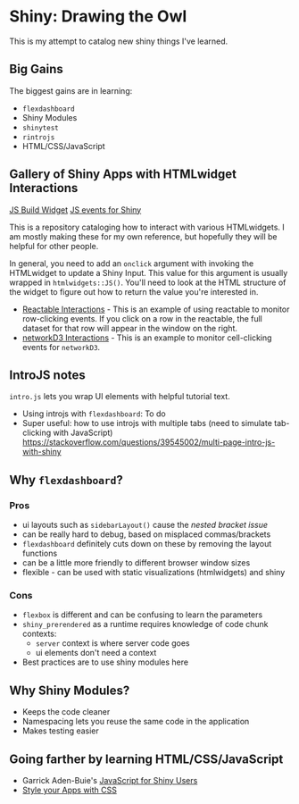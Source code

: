 # Shiny: Drawing the Owl

This is my attempt to catalog new shiny things I've learned.

## Big Gains

The biggest gains are in learning:

- `flexdashboard`
- Shiny Modules
- `shinytest`
- `rintrojs`
- HTML/CSS/JavaScript

## Gallery of Shiny Apps with HTMLwidget Interactions

[JS Build Widget](http://shiny.rstudio.com.s3-website-us-east-1.amazonaws.com/articles/js-build-widget.html)
[JS events for Shiny](https://shiny.rstudio.com/articles/js-events.html)

This is a repository cataloging how to interact with various HTMLwidgets. I am mostly making these for my own reference, but hopefully they will be helpful for other people.

In general, you need to add an `onclick` argument with invoking the HTMLwidget to update a Shiny Input. This value for this argument is usually wrapped in `htmlwidgets::JS()`. You'll need to look at the HTML structure of the widget to figure out how to return the value you're interested in.

- [Reactable Interactions](reactable_interaction/index.Rmd) - This is an example of using reactable to monitor row-clicking events. If you click on a row in the reactable, the full dataset for that row will appear in the window on the right.
- [networkD3 Interactions](networkD3_interaction/index.Rmd) - This is an example to monitor cell-clicking events for `networkD3`.


## IntroJS notes

`intro.js` lets you wrap UI elements with helpful tutorial text. 

- Using introjs with `flexdashboard`: To do 
- Super useful: how to use introjs with multiple tabs (need to simulate tab-clicking with JavaScript) https://stackoverflow.com/questions/39545002/multi-page-intro-js-with-shiny

## Why `flexdashboard`? 

### Pros

- ui layouts such as `sidebarLayout()` cause the *nested bracket issue*
- can be really hard to debug, based on misplaced commas/brackets
- `flexdashboard` definitely cuts down on these by removing the layout functions
- can be a little more friendly to different browser window sizes
- flexible - can be used with static visualizations (htmlwidgets) and shiny

### Cons

- `flexbox` is different and can be confusing to learn the parameters
- `shiny_prerendered` as a runtime requires knowledge of code chunk contexts:
  - `server` context is where server code goes
  - ui elements don't need a context
 - Best practices are to use shiny modules here
  
## Why Shiny Modules?

- Keeps the code cleaner
- Namespacing lets you reuse the same code in the application
- Makes testing easier

## Going farther by learning HTML/CSS/JavaScript

- Garrick Aden-Buie's [JavaScript for Shiny Users](https://js4shiny.com)
- [Style your Apps with CSS](https://shiny.rstudio.com/articles/css.html)

